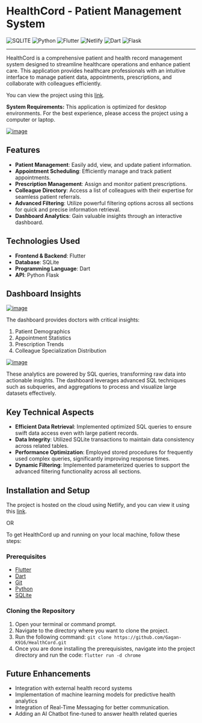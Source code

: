 # HealthCord - Patient Management System

![SQLITE](https://img.shields.io/badge/Sqlite-003B57?style=for-the-badge&logo=sqlite&logoColor=white)
![Python](https://img.shields.io/badge/Python-FFD43B?style=for-the-badge&logo=python&logoColor=blue)
![Flutter](https://img.shields.io/badge/Flutter-02569B?style=for-the-badge&logo=flutter&logoColor=white)
![Netlify](https://img.shields.io/badge/Netlify-00C7B7?style=for-the-badge&logo=netlify&logoColor=white)
![Dart](https://img.shields.io/badge/Dart-0175C2?style=for-the-badge&logo=dart&logoColor=white)
![Flask](https://img.shields.io/badge/Flask-000000?style=for-the-badge&logo=flask&logoColor=white)

---

HealthCord is a comprehensive patient and health record management system designed to streamline healthcare operations and enhance patient care. This application provides healthcare professionals with an intuitive interface to manage patient data, appointments, prescriptions, and collaborate with colleagues efficiently.

You can view the project using this [link](https://healthcord.netlify.app/).

**System Requirements:** This application is optimized for desktop environments. For the best experience, please access the project using a computer or laptop.

[![image](https://github.com/user-attachments/assets/70c88f24-e0cf-4d68-8afe-91ba81165a62)](https://healthcord.netlify.app/)

## Features

- **Patient Management**: Easily add, view, and update patient information.
- **Appointment Scheduling**: Efficiently manage and track patient appointments.
- **Prescription Management**: Assign and monitor patient prescriptions.
- **Colleague Directory**: Access a list of colleagues with their expertise for seamless patient referrals.
- **Advanced Filtering**: Utilize powerful filtering options across all sections for quick and precise information retrieval.
- **Dashboard Analytics**: Gain valuable insights through an interactive dashboard.

## Technologies Used

- **Frontend & Backend**: Flutter
- **Database**: SQLite
- **Programming Language**: Dart
- **API**: Python Flask

## Dashboard Insights

[![image](https://github.com/user-attachments/assets/e72e0b8b-e91b-4223-bc74-f6d6bd531eec)](https://healthcord.netlify.app/)


The dashboard provides doctors with critical insights:

1. Patient Demographics
2. Appointment Statistics
3. Prescription Trends
4. Colleague Specialization Distribution

[![image](https://github.com/user-attachments/assets/4970d191-5c3a-424e-9e84-990e061ccdd6)](https://healthcord.netlify.app/)


These analytics are powered by SQL queries, transforming raw data into actionable insights. The dashboard leverages advanced SQL techniques such as subqueries, and aggregations to process and visualize large datasets effectively.

## Key Technical Aspects

- **Efficient Data Retrieval**: Implemented optimized SQL queries to ensure swift data access even with large patient records.
- **Data Integrity**: Utilized SQLite transactions to maintain data consistency across related tables.
- **Performance Optimization**: Employed stored procedures for frequently used complex queries, significantly improving response times.
- **Dynamic Filtering**: Implemented parameterized queries to support the advanced filtering functionality across all sections.

## Installation and Setup

The project is hosted on the cloud using Netlify, and you can view it using this [link](https://healthcord.netlify.app/).

<abbr>OR</abbr>

To get HealthCord up and running on your local machine, follow these steps:

### Prerequisites

- [Flutter](https://flutter.dev/docs/get-started/install)
- [Dart](https://dart.dev/get-dart)
- [Git](https://git-scm.com/downloads)
- [Python](https://www.python.org/downloads/)
- [SQLite](https://www.sqlite.org/download.html)

### Cloning the Repository

1. Open your terminal or command prompt.
2. Navigate to the directory where you want to clone the project.
3. Run the following command: 
   ```git clone https://github.com/Gagan-K916/HealthCord.git```
4. Once you are done installing the prerequisistes, navigate into the project directory and run the code: ```flutter run -d chrome```

## Future Enhancements

- Integration with external health record systems
- Implementation of machine learning models for predictive health analytics
- Integration of Real-Time Messaging for better communication.
- Adding an AI Chatbot fine-tuned to answer health related queries
